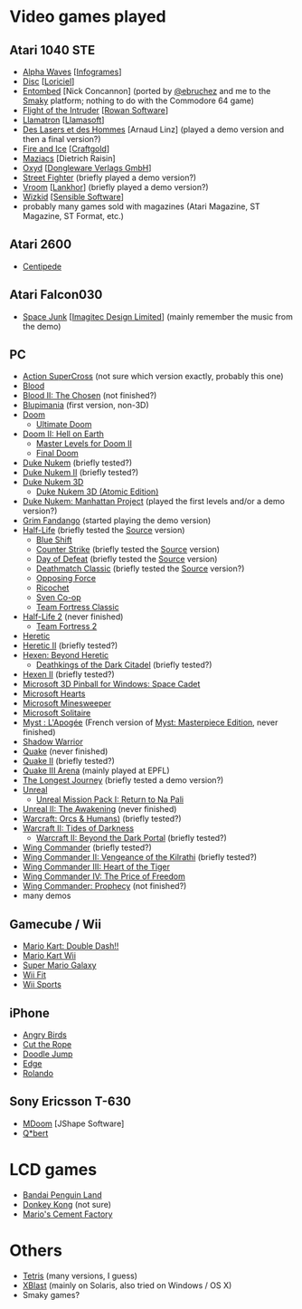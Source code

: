 # Video games played

## Atari 1040 STE

* [Alpha Waves](https://en.wikipedia.org/wiki/Alpha_Waves) [[Infogrames](https://en.wikipedia.org/wiki/Infogrames)]
* [Disc](http://www.loriciel.net/fiche.php?id=25) [[Loriciel](https://en.wikipedia.org/wiki/Loriciel)]
* [Entombed](https://www.mobygames.com/game/entombed___) [Nick Concannon] (ported by [@ebruchez](https://twitter.com/ebruchez) and me to the [Smaky](https://en.wikipedia.org/wiki/Smaky) platform; nothing to do with the Commodore 64 game)
* [Flight of the Intruder](https://en.wikipedia.org/wiki/Flight_of_the_Intruder_(video_game)) [[Rowan Software](https://en.wikipedia.org/wiki/Rowan_Software)]
* [Llamatron](https://en.wikipedia.org/wiki/Llamatron) [[Llamasoft](https://en.wikipedia.org/wiki/Llamasoft)]
* [Des Lasers et des Hommes](http://christophe.bray.free.fr/informatique/falcon/falcon_jeux1a.htm) [Arnaud Linz] (played a demo version and then a final version?)
* [Fire and Ice](https://en.wikipedia.org/wiki/Fire_and_Ice_%28video_game%29) [[Craftgold](https://en.wikipedia.org/wiki/Graftgold)]
* [Maziacs](https://en.wikipedia.org/wiki/Maziacs) [Dietrich Raisin]
* [Oxyd](https://en.wikipedia.org/wiki/Oxyd) [[Dongleware Verlags GmbH](http://www.dongleware.com/)]
* [Street Fighter](https://en.wikipedia.org/wiki/Street_Fighter_(video_game)) (briefly played a demo version?)
* [Vroom](http://www.giantbomb.com/vroom/3030-11336/) [[Lankhor](https://en.wikipedia.org/wiki/Lankhor)] (briefly played a demo version?)
* [Wizkid](https://en.wikipedia.org/wiki/Wizkid_(video_game)) [[Sensible Software](https://en.wikipedia.org/wiki/Sensible_Software)]
* probably many games sold with magazines (Atari Magazine, ST Magazine, ST Format, etc.)

## Atari 2600

* [Centipede](https://en.wikipedia.org/wiki/Centipede_(video_game))

## Atari Falcon030

* [Space Junk](http://www.atarimania.com/game-atari-st-space-junk_23375.html) [[Imagitec Design Limited](https://en.wikipedia.org/wiki/Imagitec_Design)] (mainly remember the music from the demo)

## PC

* [Action SuperCross](https://archive.org/details/msdos_ACROSS_shareware) (not sure which version exactly, probably this one)
* [Blood](https://en.wikipedia.org/wiki/Blood_%28video_game%29)
* [Blood II: The Chosen](https://en.wikipedia.org/wiki/Blood_II:_The_Chosen) (not finished?)
* [Blupimania](http://blupi.wikia.com/wiki/Blupimania) (first version, non-3D)
* [Doom](https://en.wikipedia.org/wiki/Doom_(1993_video_game))
  * [Ultimate Doom](https://en.wikipedia.org/wiki/Doom_(1993_video_game)#Expansions_and_ports)
* [Doom II: Hell on Earth](https://en.wikipedia.org/wiki/Doom_II:_Hell_on_Earth)
  * [Master Levels for Doom II](https://en.wikipedia.org/wiki/Doom_II:_Hell_on_Earth#Master_Levels_for_Doom_II)
  * [Final Doom](https://en.wikipedia.org/wiki/Final_Doom)
* [Duke Nukem](https://en.wikipedia.org/wiki/Duke_Nukem_%28video_game%29) (briefly tested?)
* [Duke Nukem II](https://en.wikipedia.org/wiki/Duke_Nukem_II) (briefly tested?)
* [Duke Nukem 3D](https://en.wikipedia.org/wiki/Duke_Nukem_3D)
   * [Duke Nukem 3D (Atomic Edition)](http://dukenukem.wikia.com/wiki/Plutonium_PAK)
* [Duke Nukem: Manhattan Project](https://en.wikipedia.org/wiki/Duke_Nukem:_Manhattan_Project) (played the first levels and/or a demo version?)
* [Grim Fandango](https://en.wikipedia.org/wiki/Grim_Fandango) (started playing the demo version)
* [Half-Life](https://en.wikipedia.org/wiki/Half-Life_%28video_game%29) (briefly tested the [Source](http://half-life.wikia.com/wiki/Half-Life:_Source) version)
   * [Blue Shift](https://en.wikipedia.org/wiki/Half-Life:_Blue_Shift)
   * [Counter Strike](https://en.wikipedia.org/wiki/Counter-Strike) (briefly tested the [Source](https://en.wikipedia.org/wiki/Counter-Strike:_Source) version)
   * [Day of Defeat](https://en.wikipedia.org/wiki/Day_of_defeat) (briefly tested the [Source](https://en.wikipedia.org/wiki/Day_of_Defeat:_Source) version)
   * [Deathmatch Classic](https://en.wikipedia.org/wiki/Deathmatch_Classic) (briefly tested the [Source](http://half-life.wikia.com/wiki/Half-Life_Deathmatch:_Source) version?)
   * [Opposing Force](https://en.wikipedia.org/wiki/Half-Life:_Opposing_Force)
   * [Ricochet](https://en.wikipedia.org/wiki/Ricochet_(2000_video_game))
   * [Sven Co-op](https://en.wikipedia.org/wiki/Sven_Co-op)
   * [Team Fortress Classic](https://en.wikipedia.org/wiki/Team_Fortress_Classic)
 * [Half-Life 2](https://en.wikipedia.org/wiki/Half-Life_2) (never finished)
   * [Team Fortress 2](https://en.wikipedia.org/wiki/Team_Fortress_2)
 * [Heretic](https://en.wikipedia.org/wiki/Heretic_(video_game))
 * [Heretic II](https://en.wikipedia.org/wiki/Heretic_II) (briefly tested?)
 * [Hexen: Beyond Heretic](https://en.wikipedia.org/wiki/Hexen:_Beyond_Heretic)
   * [Deathkings of the Dark Citadel](https://en.wikipedia.org/wiki/Hexen:_Beyond_Heretic#Deathkings_of_the_Dark_Citadel) (briefly tested?)
 * [Hexen II](https://en.wikipedia.org/wiki/Hexen_II) (briefly tested?)
 * [Microsoft 3D Pinball for Windows: Space Cadet](https://en.wikipedia.org/wiki/Full_Tilt!_Pinball#3D_Pinball_for_Windows_.E2.80.93_Space_Cadet)
 * [Microsoft Hearts](https://en.wikipedia.org/wiki/Microsoft_Hearts)
 * [Microsoft Minesweeper](https://en.wikipedia.org/wiki/Microsoft_Minesweeper)
 * [Microsoft Solitaire](https://en.wikipedia.org/wiki/Microsoft_Solitaire)
 * [Myst : L'Apogée](https://fr.wikipedia.org/wiki/Myst#Myst_:_l.27Apog.C3.A9e) (French version of [Myst: Masterpiece Edition](https://en.wikipedia.org/wiki/Myst#PC_remakes), never finished)
 * [Shadow Warrior](https://en.wikipedia.org/wiki/Shadow_Warrior)
 * [Quake](https://en.wikipedia.org/wiki/Quake_(video_game)) (never finished)
 * [Quake II](https://en.wikipedia.org/wiki/Quake_II) (briefly tested?)
 * [Quake III Arena](https://en.wikipedia.org/wiki/Quake_III_Arena) (mainly played at EPFL)
 * [The Longest Journey](https://en.wikipedia.org/wiki/The_Longest_Journey) (briefly tested a demo version?)
 * [Unreal](https://en.wikipedia.org/wiki/Unreal)
   * [Unreal Mission Pack I: Return to Na Pali](https://en.wikipedia.org/wiki/Unreal#Expansion_plot)
 * [Unreal II: The Awakening](https://en.wikipedia.org/wiki/Unreal_II:_The_Awakening) (never finished)
 * [Warcraft: Orcs & Humans)](https://en.wikipedia.org/wiki/Warcraft:_Orcs_%26_Humans) (briefly tested?)
 * [Warcraft II: Tides of Darkness](https://en.wikipedia.org/wiki/Warcraft_II:_Tides_of_Darkness)
   * [Warcraft II: Beyond the Dark Portal](https://en.wikipedia.org/wiki/Warcraft_II:_Beyond_the_Dark_Portal) (briefly tested?)
 * [Wing Commander](https://en.wikipedia.org/wiki/Wing_Commander_%28video_game%29) (briefly tested?)
 * [Wing Commander II: Vengeance of the Kilrathi](https://en.wikipedia.org/wiki/Wing_Commander_II:_Vengeance_of_the_Kilrathi) (briefly tested?)
 * [Wing Commander III: Heart of the Tiger](https://en.wikipedia.org/wiki/Wing_Commander_III:_Heart_of_the_Tiger)
 * [Wing Commander IV: The Price of Freedom](https://en.wikipedia.org/wiki/Wing_Commander_IV:_The_Price_of_Freedom)
 * [Wing Commander: Prophecy](https://en.wikipedia.org/wiki/Wing_Commander:_Prophecy) (not finished?)
 * many demos

## Gamecube / Wii

* [Mario Kart: Double Dash!!](https://en.wikipedia.org/wiki/Mario_Kart:_Double_Dash)
* [Mario Kart Wii](https://en.wikipedia.org/wiki/Mario_Kart_Wii)
* [Super Mario Galaxy](https://en.wikipedia.org/wiki/Super_Mario_Galaxy)
* [Wii Fit](https://en.wikipedia.org/wiki/Wii_Fit)
* [Wii Sports](https://en.wikipedia.org/wiki/Wii_Sports)

## iPhone

* [Angry Birds](https://en.wikipedia.org/wiki/Angry_Birds)
* [Cut the Rope](https://en.wikipedia.org/wiki/Cut_the_Rope)
* [Doodle Jump](https://en.wikipedia.org/wiki/Doodle_Jump)
* [Edge](https://en.wikipedia.org/wiki/Edge_(video_game))
* [Rolando](https://en.wikipedia.org/wiki/Rolando_%28video_game%29)


## Sony Ericsson T-630

* [MDoom](http://boostapps.com/games/mdoom/) [JShape Software]
* [Q*bert](https://en.wikipedia.org/wiki/Q*bert)

# LCD games

* [Bandai Penguin Land](http://www.handheldmuseum.com/Bandai/PenguinLand.htm)
* [Donkey Kong](https://en.wikipedia.org/wiki/List_of_LCD_games_featuring_Mario#Donkey_Kong) (not sure)
* [Mario's Cement Factory](https://en.wikipedia.org/wiki/List_of_LCD_games_featuring_Mario#Mario.27s_Cement_Factory)

# Others

* [Tetris](https://en.wikipedia.org/wiki/Tetris) (many versions, I guess)
* [XBlast](https://fr.wikipedia.org/wiki/XBlast) (mainly on Solaris, also tried on Windows / OS X)
* Smaky games?
